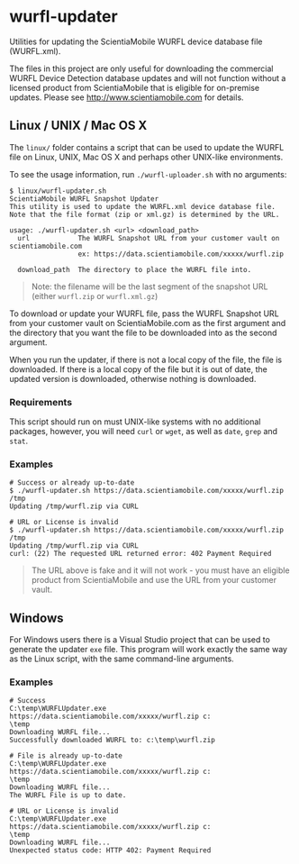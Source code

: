 # wurfl-updater
Utilities for updating the ScientiaMobile WURFL device database file (WURFL.xml).

The files in this project are only useful for downloading the commercial WURFL Device Detection database updates and will not function without a licensed product from ScientiaMobile that is eligible for on-premise updates.  Please see http://www.scientiamobile.com for details.

## Linux / UNIX / Mac OS X
The `linux/` folder contains a script that can be used to update the WURFL file on Linux, UNIX, Mac OS X and perhaps other UNIX-like environments.

To see the usage information, run `./wurfl-uploader.sh` with no arguments:

    $ linux/wurfl-updater.sh
    ScientiaMobile WURFL Snapshot Updater
    This utility is used to update the WURFL.xml device database file.
    Note that the file format (zip or xml.gz) is determined by the URL.

    usage: ./wurfl-updater.sh <url> <download_path>
      url            The WURFL Snapshot URL from your customer vault on scientiamobile.com
                     ex: https://data.scientiamobile.com/xxxxx/wurfl.zip

      download_path  The directory to place the WURFL file into.

> Note: the filename will be the last segment of the snapshot URL (either `wurfl.zip` or `wurfl.xml.gz`)

To download or update your WURFL file, pass the WURFL Snapshot URL from your customer vault on ScientiaMobile.com as the first argument and the directory that you want the file to be downloaded into as the second argument.

When you run the updater, if there is not a local copy of the file, the file is downloaded.  If there is a local copy of the file but it is out of date, the updated version is downloaded, otherwise nothing is downloaded.

### Requirements
This script should run on must UNIX-like systems with no additional packages, however, you will need `curl` or `wget`, as well as `date`, `grep` and `stat`.

### Examples

	# Success or already up-to-date
    $ ./wurfl-updater.sh https://data.scientiamobile.com/xxxxx/wurfl.zip /tmp
    Updating /tmp/wurfl.zip via CURL
	
	# URL or License is invalid
	$ ./wurfl-updater.sh https://data.scientiamobile.com/xxxxx/wurfl.zip /tmp
    Updating /tmp/wurfl.zip via CURL
    curl: (22) The requested URL returned error: 402 Payment Required

> The URL above is fake and it will not work - you must have an eligible product from ScientiaMobile and use the URL from your customer vault.

## Windows

For Windows users there is a Visual Studio project that can be used to generate the updater `exe` file.  This program will work exactly the same way as the Linux script, with the same command-line arguments.

### Examples

	# Success
    C:\temp\WURFLUpdater.exe https://data.scientiamobile.com/xxxxx/wurfl.zip c:
    \temp
    Downloading WURFL file...
    Successfully downloaded WURFL to: c:\temp\wurfl.zip

	# File is already up-to-date
    C:\temp\WURFLUpdater.exe https://data.scientiamobile.com/xxxxx/wurfl.zip c:
    \temp
    Downloading WURFL file...
    The WURFL File is up to date.

	# URL or License is invalid
    C:\temp\WURFLUpdater.exe https://data.scientiamobile.com/xxxxx/wurfl.zip c:
    \temp
    Downloading WURFL file...
    Unexpected status code: HTTP 402: Payment Required

